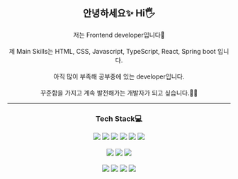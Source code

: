 <h2 align="center">안녕하세요✨ Hi🖐</h2>
<p align="center">
  저는 Frontend developer입니다🙇‍ </br>
  </br>
  제 Main Skills는 HTML, CSS, Javascript, TypeScript, React, Spring boot 입니다. </br>
  </br>
  아직 많이 부족해 공부중에 있는 developer입니다. </br>
  </br>
  꾸준함을 가지고 계속 발전해가는 개발자가 되고 싶습니다.👩‍💻
</p>

<hr>

<h3 align="center">Tech Stack💻</h3>
<p align="center">
  <img src="https://img.shields.io/badge/-html-%23E34F26?style=flat-square&logo=html5&logoColor=white">
  <img src="https://img.shields.io/badge/-css-%231572B6?style=flat-square&logo=css3">
  <img src="https://img.shields.io/badge/-javascript-%23F7DF1E?style=flat-square&logo=JavaScript&logoColor=eee">
  <img src="https://img.shields.io/badge/-typescript-%233178C6?style=flat-square&logo=typescript&logoColor=white">
  <img src="https://img.shields.io/badge/-React-1687A7?style=flat-square&logo=React">
  <img src="https://img.shields.io/badge/-jQuery-B8B5FF?style=flat-square&logo=jQuery">
  <br>
  <br>
  <img src="https://img.shields.io/badge/-Python-BFCBA8?style=flat-square&logo=Python">
  <img src="https://img.shields.io/badge/-Node.js-%23F1CA89?style=flat-square&logo=Node.js" >
 <img src="https://img.shields.io/badge/-Java-%23F1CA89?style=flat-square&logo=Java" >
  <br>
  <br>
  <img src="https://img.shields.io/badge/-Notion-%23000000?style=flat-square&logo=Notion">
  <img src="https://img.shields.io/badge/-GitHub-DA7F8F?style=flat-square&logo=gitHub">
  <img src="https://img.shields.io/badge/-Git-04009A?style=flat-square&logo=git">
  <img src="https://img.shields.io/badge/-Slack-%234A154B?style=flat-square&logo=Slack">
</p>
